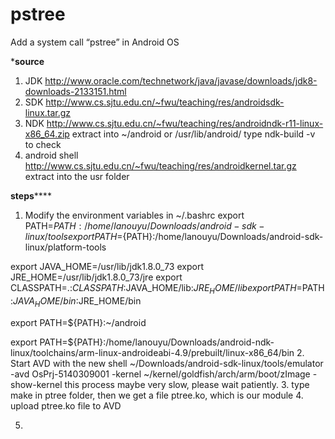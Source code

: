 # pstree
Add a system call “pstree” in Android OS

***********source**********
1. JDK
  http://www.oracle.com/technetwork/java/javase/downloads/jdk8-downloads-2133151.html
2. SDK
  http://www.cs.sjtu.edu.cn/~fwu/teaching/res/androidsdk-linux.tar.gz
3. NDK
  http://www.cs.sjtu.edu.cn/~fwu/teaching/res/androidndk-r11-linux-x86_64.zip
  extract into ~/android or /usr/lib/android/
  type ndk-build -v to check
4. android shell
	http://www.cs.sjtu.edu.cn/~fwu/teaching/res/androidkernel.tar.gz
	extract into the usr folder


**********steps**************
1. Modify the environment variables in ~/.bashrc
  export PATH=${PATH}:/home/lanouyu/Downloads/android-sdk-linux/tools
  export PATH=${PATH}:/home/lanouyu/Downloads/android-sdk-linux/platform-tools

  export JAVA_HOME=/usr/lib/jdk1.8.0_73
  export JRE_HOME=/usr/lib/jdk1.8.0_73/jre
  export CLASSPATH=.:$CLASSPATH:$JAVA_HOME/lib:$JRE_HOME/lib
  export PATH=$PATH:$JAVA_HOME/bin:$JRE_HOME/bin
  
  export PATH=${PATH}:~/android
  
  export PATH=${PATH}:/home/lanouyu/Downloads/android-ndk-linux/toolchains/arm-linux-androideabi-4.9/prebuilt/linux-x86_64/bin
2. Start AVD with the new shell
  ~/Downloads/android-sdk-linux/tools/emulator -avd OsPrj-5140309001 -kernel ~/kernel/goldfish/arch/arm/boot/zImage -show-kernel
  this process maybe very slow, please wait patiently.
3. type make in ptree folder, then we get a file ptree.ko, which is our module
4. upload ptree.ko file to AVD

5. 
